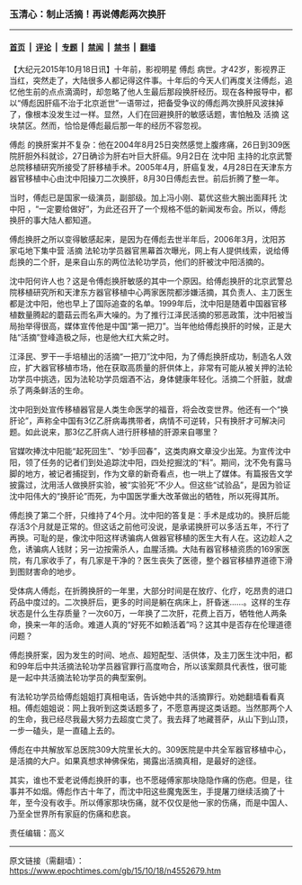 ### 玉清心：制止活摘！再说傅彪两次换肝

---

#### [首页](../../../..?n4552679) &nbsp;|&nbsp; [评论](../../../../../epoch-comment?n4552679) &nbsp;|&nbsp; [专题](../../../../../epoch-special?n4552679) &nbsp;|&nbsp; [禁闻](../../../../../epoch-news?n4552679) &nbsp;|&nbsp; [禁书](../../../../../books?n4552679) &nbsp;|&nbsp; [翻墙](https://github.com/gfw-breaker/nogfw/blob/master/README.md?n4552679)


<div class="post_content" id="artbody" itemprop="articleBody">
 <!-- article content begin -->
 <p>
  【大纪元2015年10月18日讯】十年前，影视明星
  <ok href="https://www.epochtimes.com/gb/tag/%E5%82%85%E5%BD%AA.html">
   傅彪
  </ok>
  病世。才42岁，影视界正当红，突然走了，大陆很多人都记得这件事。十年后的今天人们再度关注傅彪，追忆他生前的点点滴滴时，却忽略了他人生最后那段换肝经历。现在各种报导中，都以“傅彪因肝癌不治于北京逝世”一语带过，把备受争议的傅彪两次换肝风波抹掉了，像根本没发生过一样。显然，人们在回避换肝的敏感话题，害怕触及
  <ok href="https://www.epochtimes.com/gb/tag/%E6%B4%BB%E6%91%98.html">
   活摘
  </ok>
  这块禁区。然而，恰恰是傅彪最后那一年的经历不容忽视。
 </p>
 <p>
  <ok href="https://www.epochtimes.com/gb/tag/%E5%82%85%E5%BD%AA.html">
   傅彪
  </ok>
  的换肝案并不复杂：他在2004年8月25日突然感觉上腹疼痛，26日到309医院肝胆外科就诊，27日确诊为肝右叶巨大肝癌。9月2日在
  <ok href="https://www.epochtimes.com/gb/tag/%E6%B2%88%E4%B8%AD%E9%98%B3.html">
   沈中阳
  </ok>
  主持的北京武警总院移植研究所接受了肝移植手术。2005年4月，肝癌复发，4月28日在天津东方器官移植中心由沈中阳操刀二次换肝，8月30日傅彪去世。前后折腾了整一年。
 </p>
 <p>
  当时，傅彪已是国家一级演员，副部级。加上冯小刚、葛优这些大腕出面拜托
  <ok href="https://www.epochtimes.com/gb/tag/%E6%B2%88%E4%B8%AD%E9%98%B3.html">
   沈中阳
  </ok>
  ，“一定要给做好”，为此还召开了一个规格不低的新闻发布会。所以，傅彪换肝的事大陆人都知道。
 </p>
 <p>
  傅彪换肝之所以变得敏感起来，是因为在傅彪去世半年后，2006年3月，沈阳苏家屯地下集中营
  <ok href="https://www.epochtimes.com/gb/tag/%E6%B4%BB%E6%91%98.html">
   活摘
  </ok>
  法轮功学员器官黑幕首次曝光，网上有人提供线索，说给傅彪换的二个肝，是来自山东的两位法轮功学员，他们的肝被沈中阳活摘的。
 </p>
 <p>
  沈中阳何许人也？这是令傅彪换肝敏感的其中一个原因。给傅彪换肝的北京武警总院移植研究所和天津东方器官移植中心两家医院都涉嫌活摘，其负责人、主刀医生都是沈中阳，他也早上了国际追查的名单。1999年后，沈中阳是随着中国器官移植数量腾起的蘑菇云而名声大噪的。为了推行江泽民活摘的邪恶政策，沈中阳被当局抬举得很高，媒体宣传他是中国“第一把刀”。当年他给傅彪换肝的时候，正是大陆“活摘”登峰造极之际，也是他大红大紫之时。
 </p>
 <p>
  江泽民、罗干一手培植出的活摘“一把刀”沈中阳，为了傅彪换肝成功，制造名人效应，扩大器官移植市场，他在获取高质量的肝供体上，非常有可能从被关押的法轮功学员中挑选，因为法轮功学员烟酒不沾，身体健康年轻化。活摘二个肝脏，就虐杀了两条鲜活的生命。
 </p>
 <p>
  沈中阳到处宣传移植器官是人类生命医学的福音，将会改变世界。他还有一个“换肝论”，声称全中国有3亿乙肝病毒携带者，病情不可逆转，只有换肝才可解决问题。如此说来，那3亿乙肝病人进行肝移植的肝源来自哪里？
 </p>
 <p>
  官媒吹捧沈中阳能“起死回生”、“妙手回春”，这类肉麻文章没少出笼。为宣传沈中阳，领了任务的记者们到处追踪沈中阳，四处挖掘沈的“料”。期间，沈不免有露马脚的地方，被记者捕捉到，作为文章的新奇看点，也一哄上了媒体。有篇报告文学披露过，沈用活人做换肝实验，被“实验死”不少人。但这些“试验品”，是因为验证沈中阳伟大的“换肝论”而死，为中国医学重大改革做出的牺牲，所以死得其所。
 </p>
 <p>
  傅彪换了第二个肝，只维持了4个月。沈中阳的答复是：手术是成功的。换肝后能存活3个月就是正常的。但这话之前他可没说，是承诺换肝可以多活五年，不行了再换。可耻的是，像沈中阳这样诱骗病人做器官移植的医生大有人在。这边趁人之危，诱骗病人钱财；另一边按需杀人，血腥活摘。大陆有器官移植资质的169家医院，有几家收手了，有几家是干净的？医生丧失了医德，整个器官移植界道德下滑到图财害命的地步。
 </p>
 <p>
  受体病人傅彪，在折腾换肝的一年里，大部分时间是在放疗、化疗，吃昂贵的进口药品中度过的。二次换肝后，更多的时间是躺在病床上，肝昏迷……。这样的生存状态是什么生存质量？一次60万，一年换了二次肝，花费上百万，牺牲他人两条命，换来一年的活命。难道人真的“好死不如赖活着”吗？这其中是否存在伦理道德问题？
 </p>
 <p>
  傅彪换肝案，因为发生的时间、地点、超短配型、活供体，及主刀医生沈中阳，都和99年后中共活摘法轮功学员器官罪行高度吻合，所以该案颇具代表性，很可能是一起中共活摘法轮功学员的典型案例。
 </p>
 <p>
  有法轮功学员给傅彪姐姐打真相电话，告诉她中共的活摘罪行。劝她翻墙看看真相。傅彪姐姐说：网上我听到这类话题多了，不愿意再提这类话题。当然那两个人的生命，我已经尽我最大努力去超度亡灵了。我去拜了地藏菩萨，从山下到山顶，一步一磕头，是一直磕上去的。
 </p>
 <p>
  傅彪在中共解放军总医院309大院里长大的。309医院是中共全军器官移植中心，是活摘的大户。如果真想求神佛保佑，揭露出活摘真相，是最好的途径。
 </p>
 <p>
  其实，谁也不爱老说傅彪换肝的事，也不愿碰傅家那块隐隐作痛的伤疤。但是，往事并不如烟。傅彪作古十年了，而沈中阳这些魔鬼医生，手提屠刀继续活摘了十年，至今没有收手。所以傅家那块伤痛，就不仅仅是他一家的伤痛，而是中国人、乃至全世界所有家庭的伤痛和悲哀。
 </p>
 <p>
  责任编辑：高义
 </p>
 <p>
  <!-- article content end -->
  <div id="below_article_ad">
  </div>
 </p>
</div>


---

原文链接（需翻墙）：https://www.epochtimes.com/gb/15/10/18/n4552679.htm